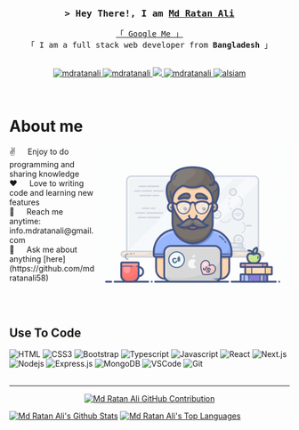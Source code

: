 <!-- Intro  -->
<h3 align="center">
        <samp>&gt; Hey There!, I am
                <b><a target="_blank" href="https://mdratanali.com">Md Ratan Ali</a></b>
        </samp>
</h3>

<p align="center"> 
  <samp>
    <a href="https://www.google.com/search?q=Md+Ratan+Ali">「 Google Me 」</a>
    <br>
    「 I am a full stack web developer from <b>Bangladesh</b> 」
    <br>
    <br>
  </samp>
</p>

<p align="center">
 <a href="https://mdratanali.com" target="blank">
  <img src="https://img.shields.io/badge/Website-DC143C?style=for-the-badge&logo=medium&logoColor=white" alt="mdratanali" />
 </a>
 <a href="https://www.linkedin.com/in/mdratanali/" target="_blank">
  <img src="https://img.shields.io/badge/LinkedIn-0077B5?style=for-the-badge&logo=linkedin&logoColor=white" alt="mdratanali"/>
 </a>
 <a href="https://twitter.com/mdratanali58" target="_blank">
  <img src="https://img.shields.io/badge/Twitter-1DA1F2?style=for-the-badge&logo=twitter&logoColor=white" />
 </a>
 <a href="https://www.instagram.com/mdratanali58/" target="_blank">
  <img src="https://img.shields.io/badge/Instagram-fe4164?style=for-the-badge&logo=instagram&logoColor=white" alt="mdratanali" />
 </a> 
 <a href="https://web.facebook.com/ratanoffcial/" target="_blank">
  <img src="https://img.shields.io/badge/Facebook-20BEFF?&style=for-the-badge&logo=facebook&logoColor=white" alt="alsiam"  />
  </a> 
</p>
<br />

<!-- About Section -->
 # About me
<p>
 <img align="right" width="350" src="programmer.gif" alt="Coding gif" />
 ✌️ &emsp; Enjoy to do programming and sharing knowledge <br/>
 ❤️ &emsp; Love to writing code and learning new features<br/>
 📧 &emsp; Reach me anytime: info.mdratanali@gmail.com <br/>
 💬 &emsp; Ask me about anything [here](https://github.com/mdratanali58)
</p>

<br/>
<br/>

## Use To Code

![HTML](https://img.shields.io/badge/HTML5-E34F26?style=for-the-badge&logo=html5&logoColor=white)
![CSS3](https://img.shields.io/badge/CSS3-1572B6?style=for-the-badge&logo=css3&logoColor=white)
![Bootstrap](https://img.shields.io/badge/Bootstrap-563D7C?style=for-the-badge&logo=bootstrap&logoColor=white)
![Typescript](https://img.shields.io/badge/Typescript-007acc?style=for-the-badge&labelColor=black&logo=typescript&logoColor=007acc)
![Javascript](https://img.shields.io/badge/Javascript-F0DB4F?style=for-the-badge&labelColor=black&logo=javascript&logoColor=F0DB4F)
![React](https://img.shields.io/badge/-React-61DBFB?style=for-the-badge&labelColor=black&logo=react&logoColor=61DBFB)
![Next.js](https://img.shields.io/badge/next.js-000000?style=for-the-badge&logo=nextdotjs&logoColor=white)
![Nodejs](https://img.shields.io/badge/Nodejs-3C873A?style=for-the-badge&labelColor=black&logo=node.js&logoColor=3C873A)
![Express.js](https://img.shields.io/badge/Express.js-000000?style=for-the-badge&logo=express&logoColor=white)
![MongoDB](https://img.shields.io/badge/MongoDB-4EA94B?style=for-the-badge&logo=mongodb&logoColor=white)
![VSCode](https://img.shields.io/badge/Visual_Studio-0078d7?style=for-the-badge&logo=visual%20studio&logoColor=white)
![Git](https://img.shields.io/badge/Git-F05032?style=for-the-badge&logo=git&logoColor=white)
<br/>
<br/>
<hr/>
<p align="center">
  <a href="https://github.com/mdratanali58">
    <img src="https://github-profile-summary-cards.vercel.app/api/cards/profile-details?username=mdratanali58&theme=radical" alt="Md Ratan Ali GitHub Contribution"/>
  </a>
</p>

<a> 
    <a href="https://github.com/mdratanali58"><img alt="Md Ratan Ali's Github Stats" src="https://denvercoder1-github-readme-stats.vercel.app/api?username=mdratanali58&show_icons=true&count_private=true&theme=react&border_color=7F3FBF&bg_color=0D1117&title_color=F85D7F&icon_color=F8D866" height="192px" width="49.5%"/></a>
  <a href="https://github.com/mdratanali58"><img alt="Md Ratan Ali's Top Languages" src="https://denvercoder1-github-readme-stats.vercel.app/api/top-langs/?username=mdratanali58&langs_count=8&layout=compact&theme=react&border_color=7F3FBF&bg_color=0D1117&title_color=F85D7F&icon_color=F8D866" height="192px" width="49.5%"/></a>
  <br/>
</a>

